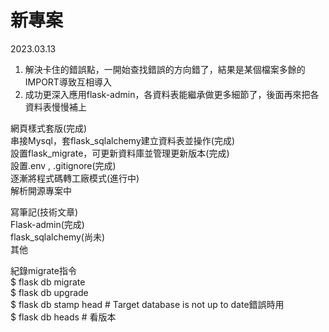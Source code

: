 # 新專案

2023.03.13  

1. 解決卡住的錯誤點，一開始查找錯誤的方向錯了，結果是某個檔案多餘的IMPORT導致互相導入  
2. 成功更深入應用flask-admin，各資料表能繼承做更多細節了，後面再來把各資料表慢慢補上  
  
網頁樣式套版(完成)  
串接Mysql，套flask_sqlalchemy建立資料表並操作(完成)  
設置flask_migrate，可更新資料庫並管理更新版本(完成)  
設置.env , .gitignore(完成)  
逐漸將程式碼轉工廠模式(進行中)  
解析開源專案中  
  
寫筆記(技術文章)  
Flask-admin(完成)  
flask_sqlalchemy(尚未)  
其他  
  
紀錄migrate指令  
$ flask db migrate  
$ flask db upgrade  
$ flask db stamp head # Target database is not up to date錯誤時用  
$ flask db heads # 看版本  
